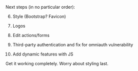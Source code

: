 Next steps (in no particular order):



6. Style (Bootstrap? Favicon)

8. Logos


11. Edit actions/forms

13. Third-party authentication and fix for omniauth vulnerability
14. Add dynamic features with JS

Get it working completely. Worry about styling last.
